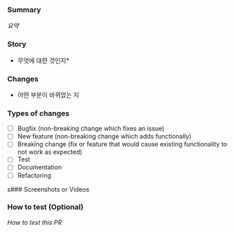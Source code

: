 ### Summary

_요약_

### Story

- 무엇에 대한 것인지\*

### Changes

- 어떤 부분이 바뀌었는 지

### Types of changes

- [ ] Bugfix (non-breaking change which fixes an issue)
- [ ] New feature (non-breaking change which adds functionally)
- [ ] Breaking change (fix or feature that would cause existing functionality to not work as expected)
- [ ] Test
- [ ] Documentation
- [ ] Refactoring

s### Screenshots or Videos

### How to test (Optional)

_How to test this PR_
